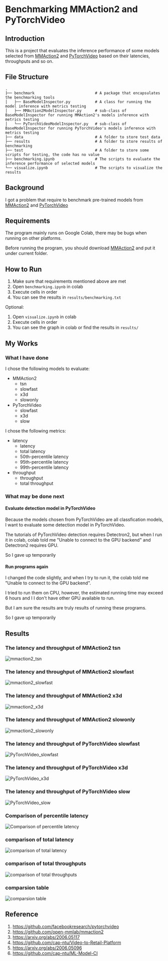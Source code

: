 # Benchmarking MMAction2 and PyTorchVideo
## Introduction
This is a project that evaluates the inference performance of some models selected from [MMAction2](https://github.com/open-mmlab/mmaction2) and [PyTorchVideo](https://github.com/facebookresearch/pytorchvideo) based on their latencies, throughputs and so on.
## File Structure
    .
    ├── benchmark                           # A package that encapsulates the benchmarking tools
    │   ├── BaseModelInspector.py           # A class for running the model inference with metrics testing
    │   ├── MMAction2ModelInspector.py      # sub-class of BaseModelInspector for running MMAction2's models inference with metrics testing
    │   └── PyTorchVideoModelInspector.py   # sub-class of BaseModelInspector for running PyTorchVideo's models inference with metrics testing
    ├── data                                # A folder to store test data
    ├── results                             # A folder to store results of benchmarking
    ├── test                                # A folder to store some scripts for testing, the code has no value
    ├── benchmarking.ipynb                  # The scripts to evaluate the inference performance of selected models
    └── visualize.ipynb                     # The scripts to visualize the results
## Background
I got a problem that require to benchmark pre-trained models from [MMAction2](https://github.com/open-mmlab/mmaction2) and [PyTorchVideo](https://github.com/facebookresearch/pytorchvideo)
## Requirements
The program mainly runs on Google Colab, there may be bugs when running on other platforms.

Before running the program, you should download [MMAction2](https://github.com/open-mmlab/mmaction2) and put it under current folder.
## How to Run
1. Make sure that requirements mentioned above are met
2. Open `benchmarking.ipynb` in colab
3. Execute cells in order
4. You can see the results in `results/benchmarking.txt`

Optional:
1. Open `visualize.ipynb` in colab
2. Execute cells in order
3. You can see the graph in colab or find the results in `results/`
## My Works
### What I have done
I chose the following models to evaluate:
- MMAction2
  - tsn
  - slowfast
  - x3d
  - slowonly
- PyTorchVideo
  - slowfast
  - x3d
  - slow

I chose the following metrics:
- latency
  - latency
  - total latency
  - 50th-percentile latency
  - 95th-percentile latency
  - 99th-percentile latency
- throughput
  - throughput
  - total throughput
### What may be done next
#### Evaluate detection model in PyTorchVideo
Because the models chosen from PyTorchVideo are all classfication models, I want to evaluate some detection model in PyTorchVideo. 

The tutorials of PyTorchVideo detection requires Detectron2, but when I run it in colab, colab told me "Unable to connect to the GPU backend" and Detectron2 requires GPU.

So I gave up temporarily
#### Run programs again
I changed the code slightly, and when I try to run it, the colab told me "Unable to connect to the GPU backend".

I tried to run them on CPU, however, the estimated running time may exceed 6 hours and I I don't have other GPU available to run.

But I am sure the results are truly results of running these programs.

So I gave up temporarily
## Results
### The latency and throughput of MMAction2 tsn
![mmaction2_tsn](results/mmaction2_tsn.jpg)
### The latency and throughput of MMAction2 slowfast
![mmaction2_slowfast](results/mmaction2_slowfast.jpg)
### The latency and throughput of MMAction2 x3d
![mmaction2_x3d](results/mmaction2_x3d.jpg)
### The latency and throughput of MMAction2 slowonly
![mmaction2_slowonly](results/mmaction2_slowonly.jpg)
### The latency and throughput of PyTorchVideo slowfast
![PyTorchVideo_slowfast](results/PyTorchVideo_slowfast.jpg)
### The latency and throughput of PyTorchVideo x3d
![PyTorchVideo_x3d](results/PyTorchVideo_x3d.jpg)
### The latency and throughput of PyTorchVideo slow
![PyTorchVideo_slow](results/PyTorchVideo_slow.jpg)
### Comparison of percentile latency
![Comparison of percentile latency](results/comparison_of_percentile_latency.jpg)
### comparison of total latency
![comparison of total latency](results/comparison_of_total_latency.jpg)
### comparison of total throughputs
![comparison of total throughputs](results/comparison_of_total_throughputs.jpg)
### comparsion table
![comparsion table](results/comparsion_table.jpg)
## Reference
1. https://github.com/facebookresearch/pytorchvideo
2. https://github.com/open-mmlab/mmaction2
3. https://arxiv.org/abs/2006.05117
4. https://github.com/cap-ntu/Video-to-Retail-Platform
5. https://arxiv.org/abs/2006.05096
6. https://github.com/cap-ntu/ML-Model-CI